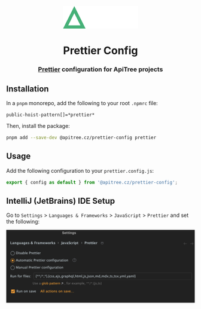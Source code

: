 <div align="center">

<a href="https://github.com/ApiTreeCZ">
<img alt="ApiTree s.r.o." src="../../public/apitree.png" width="201" />
</a>

# Prettier Config

### [Prettier](https://prettier.io) configuration for ApiTree projects

</div>

## Installation

In a `pnpm` monorepo, add the following to your root `.npmrc` file:

```
public-hoist-pattern[]=*prettier*
```

Then, install the package:

```bash
pnpm add --save-dev @apitree.cz/prettier-config prettier
```

## Usage

Add the following configuration to your `prettier.config.js`:

```javascript
export { config as default } from '@apitree.cz/prettier-config';
```

## IntelliJ (JetBrains) IDE Setup

Go to `Settings` > `Languages & Frameworks` > `JavaScript` > `Prettier` and set the following:

<img alt="IntelliJ Prettier Setup" src="../../public/intellij-prettier-setup.png" width="730" />

